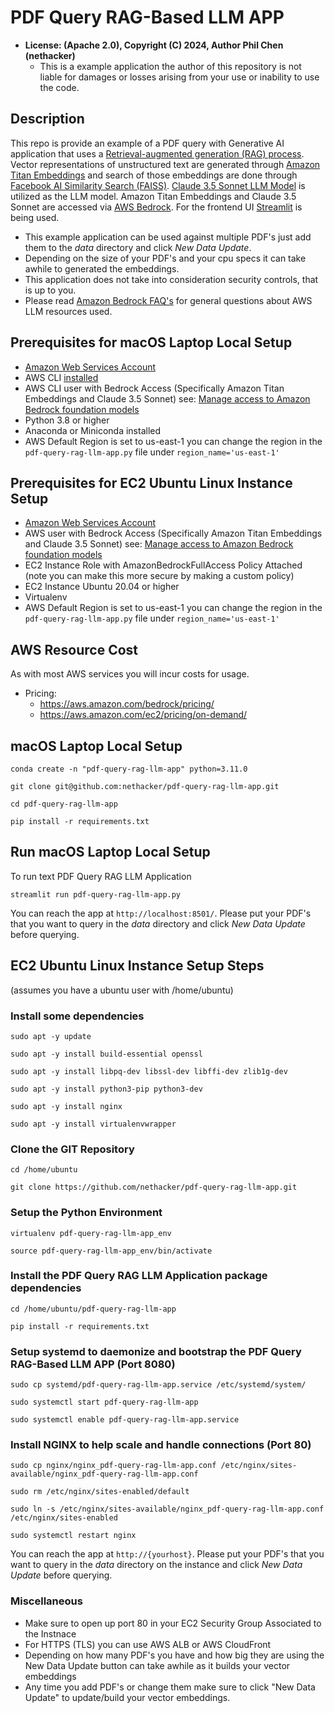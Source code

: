 # PDF Query RAG-Based LLM APP
* **License: (Apache 2.0), Copyright (C) 2024, Author Phil Chen (nethacker)**
  * This is a example application the author of this repository is not liable for damages or losses arising from your use or inability to use the code.

## Description

This repo is provide an example of a PDF query with Generative AI application that uses a <a href="https://en.wikipedia.org/wiki/Retrieval-augmented_generation" target="_blank">Retrieval-augmented generation (RAG) process</a>. Vector representations of unstructured text are generated through <a href="https://docs.aws.amazon.com/bedrock/latest/userguide/titan-embedding-models.html" target="_blank">Amazon Titan Embeddings</a> and search of those embeddings are done through <a href="https://ai.meta.com/tools/faiss/" target="_blank">Facebook AI Similarity Search (FAISS)</a>. <a href="https://docs.anthropic.com/en/docs/about-claude/models" target="_blank">Claude 3.5 Sonnet LLM Model</a> is utilized as the LLM model. Amazon Titan Embeddings and Claude 3.5 Sonnet are accessed via <a href="https://aws.amazon.com/bedrock/" target="_blank">AWS Bedrock</a>. For the frontend UI <a href="https://streamlit.io/" target="_blank">Streamlit</a> is being used.

* This example application can be used against multiple PDF's just add them to the *data* directory and click *New Data Update*.
* Depending on the size of your PDF's and your cpu specs it can take awhile to generated the embeddings.
* This application does not take into consideration security controls, that is up to you.
* Please read <a href="https://aws.amazon.com/bedrock/faqs/" target="_blank">Amazon Bedrock FAQ's</a> for general questions about AWS LLM resources used.

## Prerequisites for macOS Laptop Local Setup

* <a href="https://aws.amazon.com" target="_blank"> Amazon Web Services Account</a>
* AWS CLI <a href="https://docs.aws.amazon.com/cli/latest/userguide/getting-started-quickstart.html" target="_blank">installed</a>
* AWS CLI user with Bedrock Access (Specifically Amazon Titan Embeddings and Claude 3.5 Sonnet) see: <a href="https://docs.aws.amazon.com/bedrock/latest/userguide/model-access.html" target="_blank">Manage access to Amazon Bedrock foundation models</a>
* Python 3.8 or higher
* Anaconda or Miniconda installed 
* AWS Default Region is set to us-east-1 you can change the region in the `pdf-query-rag-llm-app.py` file under `region_name='us-east-1'`

## Prerequisites for EC2 Ubuntu Linux Instance Setup
* <a href="https://aws.amazon.com" target="_blank"> Amazon Web Services Account</a>
* AWS user with Bedrock Access (Specifically Amazon Titan Embeddings and Claude 3.5 Sonnet) see: <a href="https://docs.aws.amazon.com/bedrock/latest/userguide/model-access.html" target="_blank">Manage access to  Amazon Bedrock foundation models</a>
* EC2 Instance Role with AmazonBedrockFullAccess Policy Attached (note you can make this more secure by making a custom policy)
* EC2 Instance Ubuntu 20.04 or higher
* Virtualenv
* AWS Default Region is set to us-east-1 you can change the region in the `pdf-query-rag-llm-app.py` file under `region_name='us-east-1'`

## AWS Resource Cost

As with most AWS services you will incur costs for usage. 

* Pricing:
  * https://aws.amazon.com/bedrock/pricing/
  * https://aws.amazon.com/ec2/pricing/on-demand/

## macOS Laptop Local Setup

```
conda create -n "pdf-query-rag-llm-app" python=3.11.0

git clone git@github.com:nethacker/pdf-query-rag-llm-app.git

cd pdf-query-rag-llm-app

pip install -r requirements.txt
```

## Run macOS Laptop Local Setup

To run text PDF Query RAG LLM Application

```
streamlit run pdf-query-rag-llm-app.py
```

You can reach the app at `http://localhost:8501/`. Please put your PDF's that you want to query in the *data* directory and click *New Data Update* before querying.

## EC2 Ubuntu Linux Instance Setup Steps
(assumes you have a ubuntu user with /home/ubuntu)

### Install some dependencies
```
sudo apt -y update

sudo apt -y install build-essential openssl

sudo apt -y install libpq-dev libssl-dev libffi-dev zlib1g-dev

sudo apt -y install python3-pip python3-dev

sudo apt -y install nginx

sudo apt -y install virtualenvwrapper
```

### Clone the GIT Repository
```
cd /home/ubuntu

git clone https://github.com/nethacker/pdf-query-rag-llm-app.git
```

### Setup the Python Environment
```
virtualenv pdf-query-rag-llm-app_env

source pdf-query-rag-llm-app_env/bin/activate
```

### Install the PDF Query RAG LLM Application package dependencies
```
cd /home/ubuntu/pdf-query-rag-llm-app

pip install -r requirements.txt
```

### Setup systemd to daemonize and bootstrap the PDF Query RAG-Based LLM APP (Port 8080)
```
sudo cp systemd/pdf-query-rag-llm-app.service /etc/systemd/system/

sudo systemctl start pdf-query-rag-llm-app

sudo systemctl enable pdf-query-rag-llm-app.service
```

### Install NGINX to help scale and handle connections (Port 80)
```
sudo cp nginx/nginx_pdf-query-rag-llm-app.conf /etc/nginx/sites-available/nginx_pdf-query-rag-llm-app.conf

sudo rm /etc/nginx/sites-enabled/default

sudo ln -s /etc/nginx/sites-available/nginx_pdf-query-rag-llm-app.conf /etc/nginx/sites-enabled

sudo systemctl restart nginx
```

You can reach the app at `http://{yourhost}`. Please put your PDF's that you want to query in the *data* directory on the instance and click *New Data Update* before querying.

### Miscellaneous

* Make sure to open up port 80 in your EC2 Security Group Associated to the Instnace
* For HTTPS (TLS) you can use AWS ALB or AWS CloudFront
* Depending on how many PDF's you have and how big they are using the New Data Update button can take awhile as it builds your vector embeddings
* Any time you add PDF's or change them make sure to click "New Data Update" to update/build your vector embeddings.
